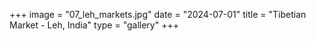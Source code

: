 +++
image = "07_leh_markets.jpg"
date = "2024-07-01"
title = "Tibetian Market - Leh, India"
type = "gallery"
+++
